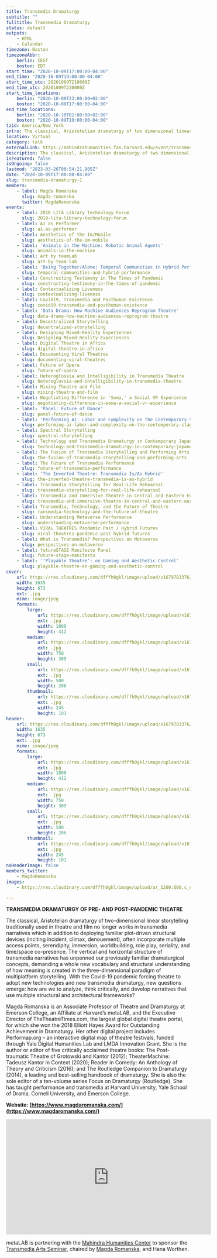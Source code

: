 ```yaml
---
title: Transmedia Dramaturgy
subtitle: ""
fulltitle: Transmedia Dramaturgy
status: default
outputs:
    - HTML
    - Calendar
timezone: Boston
timezoneAbbr:
    berlin: CEST
    boston: EDT
start_time: "2020-10-09T17:00:00-04:00"
end_time: "2020-10-09T19:00:00-04:00"
start_time_utc: 20201009T210000Z
end_time_utc: 20201009T230000Z
start_time_locations:
    berlin: "2020-10-09T23:00:00+02:00"
    boston: "2020-10-09T17:00:00-04:00"
end_time_locations:
    berlin: "2020-10-10T01:00:00+02:00"
    boston: "2020-10-09T19:00:00-04:00"
tzid: America/New_York
intro: The classical, Aristotelian dramaturgy of two dimensional linear storytelling traditionally used in theatre and film no longer works in transmedia narratives.
location: Virtual
category: talk
externalLink: https://mahindrahumanities.fas.harvard.edu/event/transmedia-dramaturgy-pre-and-post-pandemic-theatre
description: The classical, Aristotelian dramaturgy of two dimensional linear storytelling traditionally used in theatre and film no longer works in transmedia na…
isFeatured: false
isOngoing: false
lastmod: "2023-03-26T00:54:21.905Z"
date: "2020-10-09T17:00:00-04:00"
slug: transmedia-dramaturgy-1
members:
    - label: Magda Romanska
      slug: magda-romanska
      twitter: MagdaRomanska
events:
    - label: 2018 LITA Library Technology Forum
      slug: 2018-lita-library-technology-forum
    - label: AI as Performer
      slug: ai-as-performer
    - label: Aesthetics of the Im/Mobile
      slug: aesthetics-of-the-im-mobile
    - label: 'Animals in the Machine: Robotic Animal Agents'
      slug: animals-in-the-machine
    - label: Art by teamLab
      slug: art-by-team-lab
    - label: 'Being Together/Alone: Temporal Communities in Hybrid Performances'
      slug: temporal-communities-and-hybrid-performance
    - label: Constructing Testimony in The Times of Pandemic
      slug: constructing-testimony-in-the-times-of-pandemic
    - label: Contextualizing Liveness
      slug: contextualizing-liveness
    - label: Covid19, Transmedia and Posthuman Existence
      slug: covid19-transmedia-and-posthuman-existence
    - label: 'Data Drama: How Machine Audiences Reprogram Theatre'
      slug: data-drama-how-machine-audiences-reprogram-theatre
    - label: Decentralized Storytelling
      slug: decentralized-storytelling
    - label: Designing Mixed-Reality Experiences
      slug: Designing-Mixed-Reality-Experiences
    - label: Digital Theatre in Africa
      slug: digital-theatre-in-africa
    - label: Documenting Viral Theatres
      slug: documenting-viral-theatres
    - label: Future of Opera
      slug: future-of-opera
    - label: Heteroglossia and Intelligibility in Transmedia Theatre
      slug: heteroglossia-and-intelligibility-in-transmedia-theatre
    - label: Mixing Theatre and Film
      slug: mixing-theatre-and-film
    - label: Negotiating Difference in 'Soma,' a Social VR Experience
      slug: negotiating-difference-in-soma-a-social-vr-experience
    - label: 'Panel: Future of Dance'
      slug: panel-future-of-dance
    - label: 'Performing AI: Labor and Complexity on the Contemporary Stage'
      slug: performing-ai-labor-and-complexity-on-the-contemporary-stage
    - label: Spectral Storytelling
      slug: spectral-storytelling
    - label: Technology and Transmedia Dramaturgy in Contemporary Japanese Performing Arts
      slug: technology-and-transmedia-dramaturgy-in-contemporary-japanese-performing-arts
    - label: The Fusion of Transmedia Storytelling and Performing Arts
      slug: the-fusion-of-transmedia-storytelling-and-performing-arts
    - label: The Future of Transmedia Performance
      slug: future-of-transmedia-performance
    - label: 'The Inverted Theatre: Transmedia Is/As Hybrid'
      slug: the-inverted-theatre-transmedia-is-as-hybrid
    - label: Transmedia Storytelling for Real-Life Rehearsal
      slug: transmedia-storytelling-for-real-life-rehearsal
    - label: Transmedia and Immersive Theatre in Central and Eastern Europe
      slug: transmedia-and-immersive-theatre-in-central-and-eastern-europe
    - label: Transmedia, Technology, and the Future of Theatre
      slug: ransmedia-technology-and-the-future-of-theatre
    - label: Understanding Metaverse Performance
      slug: understanding-metaverse-performance
    - label: VIRAL THEATRES Pandemic Past / Hybrid Futures
      slug: viral-theatres-pandemic-past-hybrid-futures
    - label: What is Transmedia? Perspectives on Metaverse
      slug: perspectives-on-metaverse
    - label: futureSTAGE Manifesto Panel
      slug: future-stage-manifesto
    - label: '‘Playable Theatre’: on Gaming and Aesthetic Control'
      slug: playable-theatre-on-gaming-and-aesthetic-control
cover:
    url: https://res.cloudinary.com/dfffh0gkl/image/upload/v1679783376/Magda_Romanska_bw_cf9e812760.jpg
    width: 1635
    height: 673
    ext: .jpg
    mime: image/jpeg
    formats:
        large:
            url: https://res.cloudinary.com/dfffh0gkl/image/upload/v1679783376/large_Magda_Romanska_bw_cf9e812760.jpg
            ext: .jpg
            width: 1000
            height: 412
        medium:
            url: https://res.cloudinary.com/dfffh0gkl/image/upload/v1679783377/medium_Magda_Romanska_bw_cf9e812760.jpg
            ext: .jpg
            width: 750
            height: 309
        small:
            url: https://res.cloudinary.com/dfffh0gkl/image/upload/v1679783377/small_Magda_Romanska_bw_cf9e812760.jpg
            ext: .jpg
            width: 500
            height: 206
        thumbnail:
            url: https://res.cloudinary.com/dfffh0gkl/image/upload/v1679783376/thumbnail_Magda_Romanska_bw_cf9e812760.jpg
            ext: .jpg
            width: 245
            height: 101
header:
    url: https://res.cloudinary.com/dfffh0gkl/image/upload/v1679783376/Magda_Romanska_bw_cf9e812760.jpg
    width: 1635
    height: 673
    ext: .jpg
    mime: image/jpeg
    formats:
        large:
            url: https://res.cloudinary.com/dfffh0gkl/image/upload/v1679783376/large_Magda_Romanska_bw_cf9e812760.jpg
            ext: .jpg
            width: 1000
            height: 412
        medium:
            url: https://res.cloudinary.com/dfffh0gkl/image/upload/v1679783377/medium_Magda_Romanska_bw_cf9e812760.jpg
            ext: .jpg
            width: 750
            height: 309
        small:
            url: https://res.cloudinary.com/dfffh0gkl/image/upload/v1679783377/small_Magda_Romanska_bw_cf9e812760.jpg
            ext: .jpg
            width: 500
            height: 206
        thumbnail:
            url: https://res.cloudinary.com/dfffh0gkl/image/upload/v1679783376/thumbnail_Magda_Romanska_bw_cf9e812760.jpg
            ext: .jpg
            width: 245
            height: 101
noHeaderImage: false
members_twitter:
    - MagdaRomanska
images:
    - https://res.cloudinary.com/dfffh0gkl/image/upload/ar_1200:600,c_crop/c_limit,h_1200,w_600/v1679783376/Magda_Romanska_bw_cf9e812760.jpg

---
```

**TRANSMEDIA DRAMATURGY OF PRE- AND POST-PANDEMIC THEATRE**

The classical, Aristotelian dramaturgy of two-dimensional linear storytelling traditionally used in theatre and film no longer works in transmedia narratives which in addition to deploying familiar plot-driven structural devices (inciting incident, climax, denouement), often incorporate multiple access points, serendipity, immersion, worldbuilding, role play, seriality, and time/space co-presence. The vertical and horizontal structure of transmedia narratives has unpenned our previously familiar dramaturgical concepts, demanding a whole new vocabulary and structural understanding of how meaning is created in the three-dimensional paradigm of multiplatform storytelling.  With the Covid-19 pandemic forcing theatre to adopt new technologies and new transmedia dramaturgy, new questions emerge: how are we to analyze, think critically, and develop narratives that use multiple structural and architectural frameworks?

Magda Romanska is an Associate Professor of Theatre and Dramaturgy at Emerson College, an Affiliate at Harvard’s metaLAB, and the Executive Director of TheTheatreTimes.com, the largest global digital theatre portal, for which she won the 2018 Elliott Hayes Award for Outstanding Achievement in Dramaturgy. Her other digital project includes Performap.org – an interactive digital map of theatre festivals, funded through Yale Digital Humanities Lab and LMDA Innovation Grant. She is the author or editor of five critically acclaimed theatre books: The Post-traumatic Theatre of Grotowski and Kantor (2012); TheaterMachine: Tadeusz Kantor in Context (2020); Reader in Comedy: An Anthology of Theory and Criticism (2016); and The Routledge Companion to Dramaturgy (2014), a leading and best-selling handbook of dramaturgy. She is also the sole editor of a ten-volume series Focus on Dramaturgy (Routledge). She has taught performance and transmedia at Harvard University, Yale School of Drama, Cornell University, and Emerson College.

**Website: [https://www.magdaromanska.com/](https://www.magdaromanska.com/)**

<iframe width="560" height="315" src="https://www.youtube.com/embed/rCvApDD2r58" title="YouTube video player" frameborder="0" allow="accelerometer; autoplay; clipboard-write; encrypted-media; gyroscope; picture-in-picture; web-share" allowfullscreen></iframe>

metaLAB is partnering with the [Mahindra Humanities Center](https://mahindrahumanities.fas.harvard.edu/transmedia-arts) to sponsor the [Transmedia Arts Seminar]( https://mlml.io/p/transmedia-arts-seminar/), chaired by [Magda Romanska]( https://mlml.io/m/magda-romanska/), and Hana Worthen.
